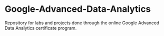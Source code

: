 # Google-Advanced-Data-Analytics
Repository for labs and projects done through the online Google Advanced Data Analytics certificate program.
